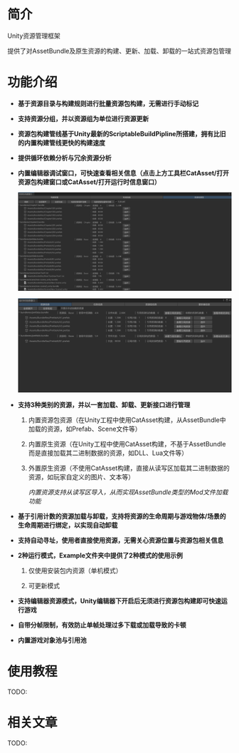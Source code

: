 # 简介
Unity资源管理框架

提供了对AssetBundle及原生资源的构建、更新、加载、卸载的一站式资源包管理



# 功能介绍

- **基于资源目录与构建规则进行批量资源包构建，无需进行手动标记**

  

- **支持资源分组，并以资源组为单位进行资源更新**

  

- **资源包构建管线基于Unity最新的ScriptableBuildPipline所搭建，拥有比旧的内置构建管线更快的构建速度**

  

- **提供循环依赖分析与冗余资源分析**

  

- **内置编辑器调试窗口，可快速查看相关信息（点击上方工具栏CatAsset/打开资源包构建窗口或CatAsset/打开运行时信息窗口）**

  ![](https://github.com/CatImmortal/CatAsset/raw/main/ImageRes/Image_01.png)

  ![](https://github.com/CatImmortal/CatAsset/raw/main/ImageRes/Image_02.png)

  

- **支持3种类别的资源，并以一套加载、卸载、更新接口进行管理**

  1. 内置资源包资源（在Unity工程中使用CatAsset构建，从AssetBundle中加载的资源，如Prefab、Scene文件等）

  2. 内置原生资源（在Unity工程中使用CatAsset构建，不基于AssetBundle而是直接加载其二进制数据的资源，如DLL、Lua文件等）

  3. 外置原生资源（不使用CatAsset构建，直接从读写区加载其二进制数据的资源，如玩家自定义的图片、文本等）

     *内置资源支持从读写区导入，从而实现AssetBundle类型的Mod文件加载功能*

- **基于引用计数的资源加载与卸载，支持将资源的生命周期与游戏物体/场景的生命周期进行绑定，以实现自动卸载**

  

- **支持自动寻址，使用者直接使用资源，无需关心资源位置与资源包相关信息**

  

- **2种运行模式，Example文件夹中提供了2种模式的使用示例**

  1. 仅使用安装包内资源（单机模式）

  2. 可更新模式

     

- **支持编辑器资源模式，Unity编辑器下开启后无须进行资源包构建即可快速运行游戏**

  

- **自带分帧限制，有效防止单帧处理过多下载或加载导致的卡顿**

  

- **内置游戏对象池与引用池**



# 使用教程

TODO:



# 相关文章

TODO:
